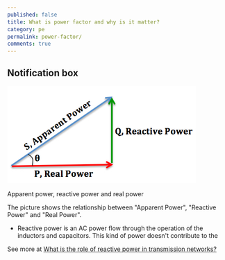 ```yaml
---
published: false
title: What is power factor and why is it matter?
category: pe
permalink: power-factor/
comments: true
---
```



## Notification box

<div class="max-w-sm mx-auto">
  <img src="/images/posts/Decreased_power_factor.jpg" alt="Power factor" class="rounded-lg shadow-lg mb-0 lg:mb-0"/>
  <p class="text-center text-sm text-gray-500">Apparent power, reactive power and real power</p>
</div>

The picture shows the relationship between "Apparent Power", "Reactive Power" and "Real Power".
- Reactive power is an AC power flow through the operation of the inductors and capacitors. This kind of power doesn't contribute to the

See more at [What is the role of reactive power in transmission networks?](https://www.reddit.com/r/askscience/comments/90q7i7/comment/e2sc27o/?utm_source=share&utm_medium=web2x&context=3)